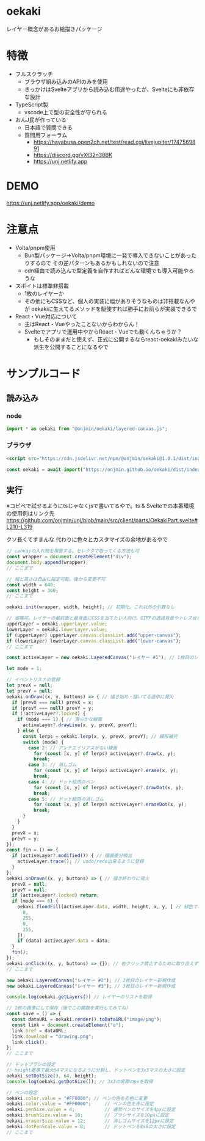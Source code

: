 # oekaki
レイヤー概念があるお絵描きパッケージ

# 特徴
- フルスクラッチ
  - ブラウザ組み込みのAPIのみを使用
  - きっかけはSvelteアプリから読み込む用途やったが、Svelteにも非依存な設計
- TypeScript製
  - vscode上で型の安全性が守られる
- おんJ民が作っている
  - 日本語で質問できる
  - 質問用フォーラム
    - https://hayabusa.open2ch.net/test/read.cgi/livejupiter/1747569891
    - https://discord.gg/vXt32n38BK
    - https://unj.netlify.app

# DEMO
https://unj.netlify.app/oekaki/demo

# 注意点
- Volta/pnpm使用
  - Bun製パッケージ->Volta/pnpm環境に一発で導入できないことがあったりするので
  その逆パターンもあるかもしれないので注意
  - cdn経由で読み込んで型定義を自作すればどんな環境でも導入可能やろうな
- スポイトは標準非搭載
  - 1枚のレイヤーか
  - その他にもCSSなど、個人の実装に幅がありそうなものは非搭載なんやが
  oekakiに生えてるメソッドを駆使すれば勝手にお前らが実装できるで
- React・Vue対応について
  - 主はReact・Vueやったことないからわからん！
  - Svelteでアプリで運用中やからReact・Vueでも動くんちゃうか？
    - もしそのままだと使えず、正式に公開するならreact-oekakiみたいな派生を公開することになるやで

# サンプルコード
## 読み込み
### node
```ts
import * as oekaki from "@onjmin/oekaki/layered-canvas.js";
```

### ブラウザ
```html
<script src="https://cdn.jsdelivr.net/npm/@onjmin/oekaki@1.0.1/dist/index.global.js"></script>
```

```js
const oekaki = await import("https://onjmin.github.io/oekaki/dist/index.mjs");
```

## 実行
※コピペで試せるようにtsじゃなくjsで書いてるやで。ts & Svelteでの本番環境の使用例はリンク先
https://github.com/onjmin/unj/blob/main/src/client/parts/OekakiPart.svelte#L210-L319

クソ長くてすまんな
代わりに色々とカスタマイズの余地があるやで

```js
// canvasの入れ物を用意する。セレクタで取ってくる方法も可
const wrapper = document.createElement("div");
document.body.append(wrapper);
// ここまで

// 幅と高さは自由に指定可能。後から変更不可
const width = 640;
const height = 360;
// ここまで

oekaki.init(wrapper, width, height); // 初期化。これ以外の引数なし

// 省略可。レイヤーの最前面と最背面にCSSを当てたい人向け。GIMPの透過背景やトレス台など
upperLayer = oekaki.upperLayer.value;
lowerLayer = oekaki.lowerLayer.value;
if (upperLayer) upperLayer.canvas.classList.add("upper-canvas");
if (lowerLayer) lowerLayer.canvas.classList.add("lower-canvas");
// ここまで

const activeLayer = new oekaki.LayeredCanvas("レイヤー #1"); // 1枚目のレイヤー新規作成

let mode = 1;

// イベントリスナの登録
let prevX = null;
let prevY = null;
oekaki.onDraw((x, y, buttons) => { // 描き始め・描いてる途中に発火
  if (prevX === null) prevX = x;
  if (prevY === null) prevY = y;
  if (!activeLayer?.locked) {
    if (mode === 1) { // 滑らかな線画
      activeLayer?.drawLine(x, y, prevX, prevY);
    } else {
      const lerps = oekaki.lerp(x, y, prevX, prevY); // 線形補完
      switch (mode) {
        case 2: // アンチエイリアスがない線画
          for (const [x, y] of lerps) activeLayer?.draw(x, y);
          break;
        case 3: // 消しゴム
          for (const [x, y] of lerps) activeLayer?.erase(x, y);
          break;
        case 4: // ドット絵用のペン
          for (const [x, y] of lerps) activeLayer?.drawDot(x, y);
          break;
        case 5: // ドット絵用の消しゴム
          for (const [x, y] of lerps) activeLayer?.eraseDot(x, y);
          break;
      }
    }
  }
  prevX = x;
  prevY = y;
});
const fin = () => {
  if (activeLayer?.modified()) { // 描画差分検出
    activeLayer.trace(); // undo/redo出来るように登録
  }
};
oekaki.onDrawn((x, y, buttons) => { // 描き終わりに発火
  prevX = null;
  prevY = null;
  if (activeLayer?.locked) return;
  if (mode === 6) {
    oekaki.floodFill(activeLayer.data, width, height, x, y, [ // 緑色でバケツ塗り
      0,
      255,
      0,
      255,
    ]);
    if (data) activeLayer.data = data;
  }
  fin();
});
oekaki.onClick((x, y, buttons) => {}); // 右クリック禁止するために取り合えず要る。またはPC限定ショートカットを登録する用
// ここまで

new oekaki.LayeredCanvas("レイヤー #2"); // 2枚目のレイヤー新規作成
new oekaki.LayeredCanvas("レイヤー #3"); // 3枚目のレイヤー新規作成

console.log(oekaki.getLayers()) // レイヤーのリストを取得

// 1枚の画像にして保存（後でこの関数を実行してみてね）
const save = () => {
  const dataURL = oekaki.render().toDataURL("image/png");
  const link = document.createElement("a");
  link.href = dataURL;
  link.download = "drawing.png";
  link.click();
};
// ここまで

// ドットブラシの設定
// height基準で最大64マスになるように分割し、ドットペンを3x3マスの太さに設定
oekaki.setDotSize(3, 64, height);
console.log(oekaki.getDotSize()); // 3x3の実際のpxを取得

// ペンの設定
oekaki.color.value = "#FF0000"; // ペンの色を赤色に変更
oekaki.color.value = "#FF0000";     // ペンの色を赤に設定
oekaki.penSize.value = 4;           // 通常ペンのサイズを4pxに設定
oekaki.brushSize.value = 10;        // ブラシサイズを10pxに設定
oekaki.eraserSize.value = 12;       // 消しゴムサイズを12pxに設定
oekaki.dotPenScale.value = 8;       // ドットペンを8x8の太さに設定
// ここまで
```